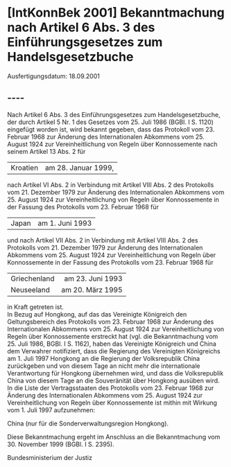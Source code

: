 # [IntKonnBek 2001] Bekanntmachung nach Artikel 6 Abs. 3 des Einführungsgesetzes zum Handelsgesetzbuche

Ausfertigungsdatum: 18.09.2001

 

## ----

Nach Artikel 6 Abs. 3 des Einführungsgesetzes zum Handelsgesetzbuche, der durch Artikel 5 Nr. 1 des Gesetzes vom 25. Juli 1986 (BGBl. I S. 1120) eingefügt worden ist, wird bekannt gegeben, dass das Protokoll vom 23. Februar 1968 zur Änderung des Internationalen Abkommens vom 25. August 1924 zur Vereinheitlichung von Regeln über Konnossemente nach seinem Artikel 13 Abs. 2 für  

|          |                     |
|:---------|:--------------------|
| Kroatien | am 28. Januar 1999, |

  
nach Artikel VI Abs. 2 in Verbindung mit Artikel VIII Abs. 2 des Protokolls vom 21. Dezember 1979 zur Änderung des Internationalen Abkommens vom 25. August 1924 zur Vereinheitlichung von Regeln über Konnossemente in der Fassung des Protokolls vom 23. Februar 1968 für  

|       |                 |
|:------|:----------------|
| Japan | am 1. Juni 1993 |

  
und nach Artikel VII Abs. 2 in Verbindung mit Artikel VIII Abs. 2 des Protokolls vom 21. Dezember 1979 zur Änderung des Internationalen Abkommens vom 25. August 1924 zur Vereinheitlichung von Regeln über Konnossemente in der Fassung des Protokolls vom 23. Februar 1968 für  

|              |                  |
|:-------------|-----------------:|
| Griechenland | am 23. Juni 1993 |
| Neuseeland   | am 20. März 1995 |

  
in Kraft getreten ist.  
In Bezug auf Hongkong, auf das das Vereinigte Königreich den Geltungsbereich des Protokolls vom 23. Februar 1968 zur Änderung des Internationalen Abkommens vom 25. August 1924 zur Vereinheitlichung von Regeln über Konnossemente erstreckt hat (vgl. die Bekanntmachung vom 25. Juli 1986, BGBl. I S. 1162), haben das Vereinigte Königreich und China dem Verwahrer notifiziert, dass die Regierung des Vereinigten Königreichs am 1. Juli 1997 Hongkong an die Regierung der Volksrepublik China zurückgeben und von diesem Tage an nicht mehr die internationale Verantwortung für Hongkong übernehmen wird, und dass die Volksrepublik China von diesem Tage an die Souveränität über Hongkong ausüben wird. In die Liste der Vertragsstaaten des Protokolls vom 23. Februar 1968 zur Änderung des Internationalen Abkommens vom 25. August 1924 zur Vereinheitlichung von Regeln über Konnossemente ist mithin mit Wirkung vom 1. Juli 1997 aufzunehmen:

  
China (nur für die Sonderverwaltungsregion Hongkong).

Diese Bekanntmachung ergeht im Anschluss an die Bekanntmachung vom 30. November 1999 (BGBl. I S. 2395).

Bundesministerium der Justiz
